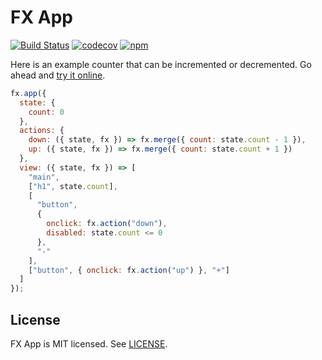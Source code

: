 # FX App

[![Build Status](https://travis-ci.org/fxapp/fxapp.svg?branch=master)](https://travis-ci.org/fxapp/fxapp)
[![codecov](https://codecov.io/gh/fxapp/fxapp/branch/master/graph/badge.svg)](https://codecov.io/gh/fxapp/fxapp)
[![npm](https://img.shields.io/npm/v/fxapp.svg)](https://www.npmjs.org/package/fxapp)

Here is an example counter that can be incremented or decremented. Go ahead and [try it online](https://codepen.io/okwolf/pen/WMWBjR?editors=0010).

```js
fx.app({
  state: {
    count: 0
  },
  actions: {
    down: ({ state, fx }) => fx.merge({ count: state.count - 1 }),
    up: ({ state, fx }) => fx.merge({ count: state.count + 1 })
  },
  view: ({ state, fx }) => [
    "main",
    ["h1", state.count],
    [
      "button",
      {
        onclick: fx.action("down"),
        disabled: state.count <= 0
      },
      "-"
    ],
    ["button", { onclick: fx.action("up") }, "+"]
  ]
});
```

## License

FX App is MIT licensed. See [LICENSE](LICENSE.md).
